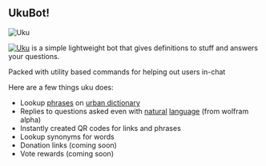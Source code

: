 ## UkuBot!

![Uku](https://cdn.discordapp.com/avatars/943130465286647829/760126eaff2a7f42c149a03c8203dc1c.png?size=200)

[![Uku](img=https://cdn.discordapp.com/avatars/943130465286647829/760126eaff2a7f42c149a03c8203dc1c.png?size=400)](https://discord.com/api/oauth2/authorize?client_id=943130465286647829&permissions=8&scope=bot) is a simple lightweight bot that gives definitions to stuff and answers your questions.

Packed with utility based commands for helping out  users in-chat

Here are a few things uku does:
- Lookup [phrases](https://i.imgur.com/EWs1VOz.png) on [urban dictionary](https://www.urbandictionary.com/)
- Replies to questions asked even with [natural](https://i.imgur.com/dSVNFKG.png) [language](https://media.discordapp.net/attachments/996107451130712104/996112373926613062/unknown.png) (from wolfram alpha)
- Instantly created QR codes for links and phrases
- Lookup synonyms for words
- Donation links (coming soon)
- Vote rewards (coming soon)
